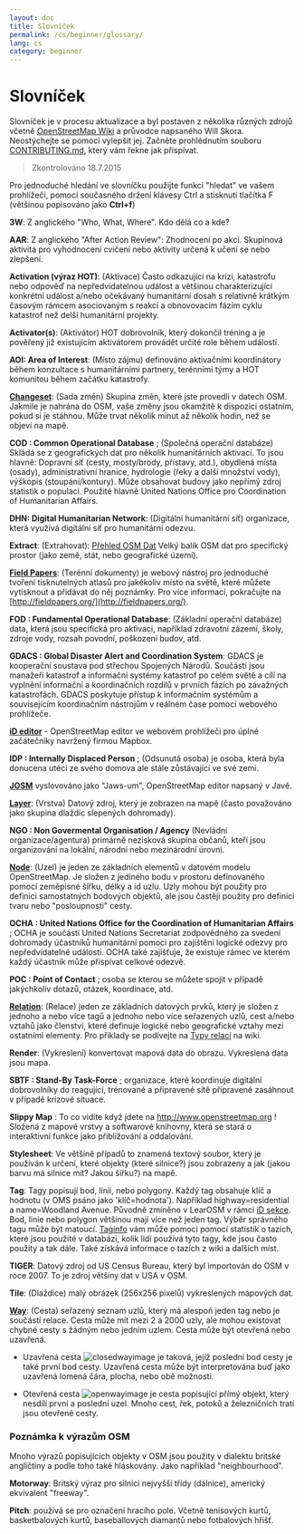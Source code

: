 ```yaml
---
layout: doc
title: Slovníček 
permalink: /cs/beginner/glossary/
lang: cs
category: beginner
---
```


Slovníček 
============

Slovníček je v procesu aktualizace a byl postaven z několika různých zdrojů včetně [OpenStreetMap Wiki](http://wiki.openstreetmap.org/wiki/Main_Page) a průvodce napsaného Will Skora. Neostýchejte se pomoci vylepšit jej. Začněte prohlédnutím souboru [CONTRIBUTING.md](https://github.com/hotosm/learnosm/blob/gh-pages/CONTRIBUTING.md), který vám řekne jak přispívat. 
> Zkontrolováno 18.7.2015  

Pro jednoduché hledání ve slovníčku použijte funkci "hledat" ve vašem prohlížeči, pomocí současného držení klávesy Ctrl a stisknutí tlačítka F (většinou popisováno jako **Ctrl+f**)  

**3W**: Z anglického "Who, What, Where". Kdo dělá co a kde?  

**AAR**: Z anglického "After Action Review": Zhodnocení po akci. Skupinová aktivita pro vyhodnocení cvičení nebo aktivity určená k učení se nebo zlepšení.

**Activation (výraz HOT)**: (Aktivace) Často odkazující na krizi, katastrofu nebo odpověď na nepředvídatelnou událost a většinou charakterizující konkrétní událost a/nebo očekávaný humanitární dosah s relativně krátkým časovým rámcem asociovaným s reakcí a obnovovacím fázím cyklu katastrof než delší humanitární projekty.

**Activator(s)**: (Aktivátor) HOT dobrovolník, který dokončil tréning a je pověřený již existujícím aktivátorem provádět určité role během událostí. 

**AOI: Area of Interest**: (Místo zájmu) definováno aktivačními koordinátory během konzultace s humanitárními partnery, terénními týmy a HOT komunitou během začátku katastrofy.


**[Changeset](http://wiki.openstreetmap.org/wiki/Changeset)**: (Sada změn) Skupina změn, které jste provedli v datech OSM. Jakmile je nahrána do OSM, vaše změny jsou okamžitě k dispozici ostatním, pokud si je stáhnou. Může trvat několik minut až několik hodin, než se objeví na mapě.

**COD : Common Operational Database** ; (Společná operační databáze) Skládá se z geografických dat pro několik humanitárních aktivací. To jsou hlavně: Dopravní síť (cesty, mosty/brody, přístavy, atd.), obydlená místa (osady), administrativní hranice, hydrologie (řeky a další množství vody), výškopis (stoupání/kontury). Může obsahovat budovy jako nepřímý zdroj statistik o populaci. Použité hlavně United Nations Office pro Coordination of Humanitarian Affairs.

**DHN: Digital Humanitarian Network**: (Digitální humanitární síť) organizace, která využívá digitální síť pro humanitární odezvu.

**Extract**: (Extrahovat):  [Přehled OSM Dat](/cs/osm-data/data-overview/) Velký balík OSM dat pro specifický prostor (jako země, stát, nebo geografické území).

**[Field Papers](/cs/mobile-mapping/field-papers/)**: (Terénní dokumenty) je webový nástroj pro jednoduché tvoření tisknutelných atlasů pro jakékoliv místo na světě, které můžete vytisknout a přidávat do něj poznámky. Pro více informací, pokračujte na [http://fieldpapers.org/](http://fieldpapers.org/). 

**FOD : Fundamental Operational Database**: (Základní operační databáze) data, která jsou specifická pro aktivaci, například zdravotní zázemí, školy, zdroje vody, rozsah povodní, poškození budov, atd.

**GDACS : Global Disaster Alert and Coordination System**: GDACS je kooperační soustava pod střechou Spojených Národů. Součástí jsou manažeři katastrof a informační systémy katastrof po celém světě a cílí na vyplnění informační a koordinačních rozdílů v prvních fázích po závažných katastrofách. GDACS poskytuje přístup  k informačním systémům a souvisejícím koordinačním nástrojům v reálném čase pomocí webového prohlížeče.

**[iD editor](/cs/beginner/id-editor/)** - OpenStreetMap editor ve webovém prohlížeči pro úplné začátečníky navržený firmou Mapbox. 

**IDP : Internally Displaced Person** ; (Odsunutá osoba) je osoba, která byla donucena utéci ze svého domova ale stále zůstávající ve své zemi.

**[JOSM](https://josm.openstreetmap.de/)** vyslovováno jako "Jaws-um", OpenStreetMap editor napsaný v Javě. 

**[Layer](http://wiki.openstreetmap.org/wiki/Layer)**: (Vrstva) Datový zdroj, který je zobrazen na mapě (často považováno jako skupina dlaždic slepených dohromady).

**NGO : Non Govermental Organisation / Agency** (Nevládní organizace/agentura) primárně nezisková skupina občanů, kteří jsou organizování na lokální, národní nebo mezinárodní úrovni.  

**[Node](http://wiki.openstreetmap.org/wiki/Node)**: (Uzel) je jeden ze základních elementů v datovém modelu OpenStreetMap. Je složen z jediného bodu v prostoru definovaného pomocí zeměpisné šířku, délky a id uzlu. Uzly mohou být použity pro definici samostatných bodových objektů, ale jsou častěji použity pro definici tvaru nebo "posloupnosti" cesty.

**OCHA : United Nations Office for the Coordination of Humanitarian Affairs** ; OCHA je součástí United Nations Secretariat zodpovědného za svedení dohromady účastníků humanitární pomoci pro zajištění logické odezvy pro nepředvídatelné události. OCHA také zajišťuje, že existuje rámec ve kterém každý účastník může přispívat celkové odezvě.

**POC : Point of Contact** ; osoba se kterou se můžete spojit v případě jakýchkoliv dotazů, otázek, koordinace, atd.

**[Relation](http://wiki.openstreetmap.org/wiki/Relation)**: (Relace) jeden ze základních datových prvků, který je složen z jednoho a nebo více tagů a jednoho nebo více seřazených uzlů, cest a/nebo vztahů jako členství, které definuje logické nebo geografické vztahy mezi ostatními elementy. Pro příklady se podívejte na [Typy relací](http://wiki.openstreetmap.org/wiki/Types_of_relation) na wiki. 

**Render**: (Vykreslení) konvertovat mapová data do obrazu. Vykreslená data jsou mapa.

**SBTF : Stand-By Task-Force** ; organizace, které koordinuje digitální dobrovolníky do reagující, trénované a připravené sítě připravené zasáhnout v případě krizové situace.

**Slippy Map** : To co vidíte když jdete na <http://www.openstreetmap.org> ! Složená z mapové vrstvy a softwarové knihovny, která se stará o interaktivní funkce jako přibližování a oddalování.

**Stylesheet**: Ve většině případů to znamená textový soubor, který je používán k určení, které objekty (které silnice?) jsou zobrazeny a jak (jakou barvu má silnice mít? Jakou šířku?) na mapě.

**Tag**: Tagy popisují bod, linii, nebo polygony. Každý tag obsahuje klíč a hodnotu (v OMS psáno jako 'klíč=hodnota'). Například  highway=residential a name=Woodland Avenue. Původně zmíněno v LearOSM v rámci  [iD sekce](/cs/beginner/id-editor/#basic-editing-with-id). Bod, linie nebo polygon většinou mají více než jeden tag. Výběr správného tagu může být matoucí. [Taginfo](https://taginfo.openstreetmap.org/) vám může pomoci pomocí statistik o tazích, které jsou použité v databázi, kolik lidí používá tyto tagy, kde jsou často použity a tak dále. Také získává informace o tazích z wiki a dalších míst.

**TIGER**: Datový zdroj od US Census Bureau, který byl importován do OSM v roce 2007. To je zdroj většiny dat v USA v OSM.

**Tile**: (Dlaždice) malý obrázek (256x256 pixelů) vykreslených mapových dat.

**[Way](http://wiki.openstreetmap.org/wiki/Way)**: (Cesta) seřazený seznam uzlů, který má alespoň jeden tag nebo je součástí relace. Cesta může mít mezi 2 a 2000 uzly, ale mohou existovat chybné cesty s žádným nebo jedním uzlem. Cesta může být otevřená nebo uzavřená.  

* Uzavřená cesta ![closedwayimage](http://wiki.openstreetmap.org/w/images/thumb/e/ed/Mf_closed_way.svg/20px-Mf_closed_way.svg.png) je taková, jejíž poslední bod cesty je také první bod cesty. Uzavřená cesta může být interpretována buď jako uzavřená lomená čára, plocha, nebo obě možnosti. 

* Otevřená cesta ![openwayimage](http://wiki.openstreetmap.org/w/images/thumb/2/2a/Mf_way.svg/20px-Mf_way.svg.png) je cesta popisující přímý objekt, který nesdílí první a poslední uzel. Mnoho cest, řek, potoků a železničních tratí jsou otevřené cesty.
 
### Poznámka k výrazům OSM

Mnoho výrazů popisujících objekty v OSM jsou použity v dialektu britské angličtiny a podle toho také hláskovány. Jako například "neighbourhood".

**Motorway**: Britský výraz pro silnici nejvyšší třídy (dálnice), americký ekvivalent "freeway".

**Pitch**: používá se pro označení hracího pole. Včetně tenisových kurtů, basketbalových kurtů, baseballových diamantů nebo fotbalových hřišť.